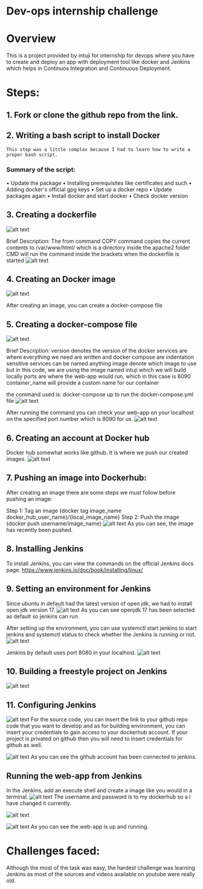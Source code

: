 # Dev-ops internship challenge

# Overview
This is a project provided by intuji for internship for devops where you have to create and deploy an app with deployment tool like docker and Jenkins which helps in Continuos Integration and Continuous Deployment.

# Steps:

## 1. Fork or clone the github repo from the link.

## 2. Writing a bash script to install Docker
    This step was a little complex because I had to learn how to write a proper bash script.

### Summary of the script:
• Update the package
• Installing prerequisites like certificates and such
• Adding docker's official gpg keys
• Set up a docker repo
• Update packages again
• Install docker and start docker
• Check docker version

## 3. Creating a dockerfile
![alt text](image.png)

Brief Description:
The from command
COPY command copies the current contents to /var/www/html/ which is a directory inside the apache2 folder
CMD will run the command inside the brackets when the dockerfile is started
![alt text](image-1.png)

## 4. Creating an Docker image

![alt text](image-2.png)

After creating an image, you can create a docker-compose file

## 5. Creating a docker-compose file

![alt text](image-3.png)

Brief Description:
version denotes the version of the docker
services are where everything we need are written and docker compose are indentation sensitive
services can be named anything
image denote which image to use but in this code, we are using the image named intuji which we will build locally
ports are where the web-app would run, which in this case is 8090
container_name will provide a custom name for our container

the command used is: docker-compose up to run the docker-compose.yml file
![alt text](image-4.png)

After running the command you can check your web-app on your localhost on the specified port number which is 8090 for us.
![alt text](image-5.png)

## 6. Creating an account at Docker hub

Docker hub somewhat works like github. It is where we push our created images.
![alt text](image-6.png)

## 7. Pushing an image into Dockerhub:

After creating an image there are some steps we must follow before pushing an image:

Step 1: Tag an image {docker tag image_name docker_hub_user_name}/{local_image_name}
Step 2: Push the image {docker push username/image_name}
![alt text](image-7.png)
As you can see, the image has recently been pushed.

## 8. Installing Jenkins

To install Jenkins, you can view the commands on the official Jenkins docs page.
https://www.jenkins.io/doc/book/installing/linux/

## 9. Setting an environment for Jenkins

Since ubuntu in default had the latest version of open jdk, we had to install open jdk version 17.
![alt text](image-8.png)
As you can see openjdk 17 has been selected as default so jenkins can run.

After setting up the environment, you can use systemctl start jenkins to start jenkins and systemctl status to check whether the Jenkins is running or not.
![alt text](image-9.png)

Jenkins by default uses port 8080 in your localhost.
![alt text](image-10.png)

## 10. Building a freestyle project on Jenkins

![alt text](image-11.png)

## 11. Configuring Jenkins
![alt text](image-12.png)
For the source code, you can insert the link to your github repo code that you want to develop and as for building environment, you can insert your credentials to gain access to your dockerhub account. If your project is privated on github then you will need to insert credentials for github as well.

![alt text](image-13.png)
As you can see the github account has been connected to jenkins.


## Running the web-app from Jenkins

In the Jenkins, add an execute shell and create a image like you would in a terminal.
![alt text](image-17.png)
The username and password is to my dockerhub so a I have changed it currently.


![alt text](image-14.png)

![alt text](image-16.png)
As you can see the web-app is up and running.

# Challenges faced:
Although the most of the task was easy, the hardest challenge was learning Jenkins as most of the sources and videos available on youtube were really old.